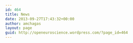 ```yaml
---
id: 464
title: News
date: 2013-09-27T17:43:32+00:00
author: amchagas
layout: page
guid: http://openeuroscience.wordpress.com/?page_id=464
---
```

